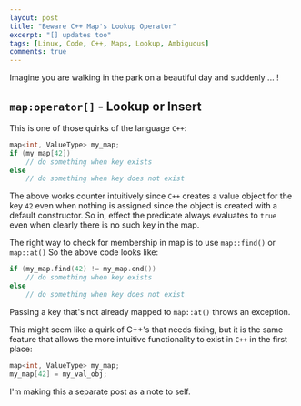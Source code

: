 ```yaml
---
layout: post
title: "Beware C++ Map's Lookup Operator"
excerpt: "[] updates too"
tags: [Linux, Code, C++, Maps, Lookup, Ambiguous]
comments: true
---
```

Imagine you are walking in the park on a beautiful day and suddenly ... !

## ``map:operator[]`` - Lookup or Insert
This is one of those quirks of the language ``C++``:
```cpp
map<int, ValueType> my_map;
if (my_map[42])
    // do something when key exists
else
    // do something when key does not exist
```

The above works counter intuitively since ``C++`` creates a value object for the
key ``42`` even when nothing is assigned since the object is created with a
default constructor. So in, effect the predicate always evaluates to ``true``
even when clearly there is no such key in the map.

The right way to check for membership in map is to use ``map::find()`` or ``map::at()``
So the above code looks like:
```cpp
if (my_map.find(42) != my_map.end())
    // do something when key exists
else
    // do something when key does not exist
```
Passing a key that's not already mapped to ``map::at()`` throws an exception.

This might seem like a quirk of C++'s that needs fixing, but it is the same
feature that allows the more intuitive functionality to exist in ``C++`` in the
first place:
```cpp
map<int, ValueType> my_map;
my_map[42] = my_val_obj;
```

I'm making this a separate post as a note to self.
